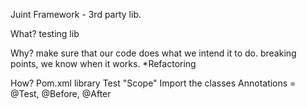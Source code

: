 Juint Framework - 3rd party lib.

What?
testing lib

Why?
make sure that our code does what we intend it to do.
breaking points, we know when it works.
*Refactoring

How?
Pom.xml library
Test "Scope"
Import the classes
Annotations = @Test, @Before, @After